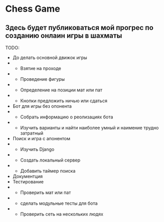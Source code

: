 # Chess Game
## Здесь будет публиковаться мой прогрес по созданию онлаин игры в шахматы
TODO:
- До делать основной движок игры
- - Взятие на проходе
- - Проведение фигуры
- - Определение на позиции мат или пат
- - Кнопки предложить ничью или сдаться
- Бот для игры без опонента
- - Собрать информацию о реолизациях бота
- - Изучить варианты и найти наиболее умный и наимение трудно затратный
- Поиск и игра с апонентом
- - Изучить Django
- - Создать локальный сервер
- - Добавить таймер поиска
- Документция
- Тестирование
- - Проверить мат или пат
- - сделать модульные тесты для бота
- - Проверить сеть на нескольких людях
